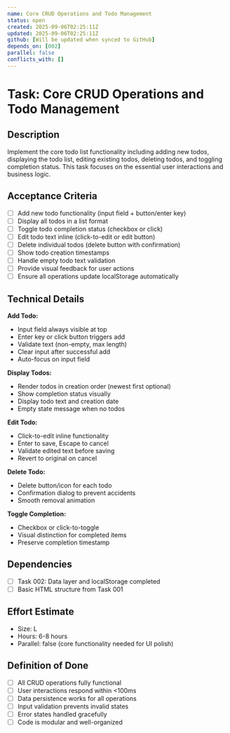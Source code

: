 ```yaml
---
name: Core CRUD Operations and Todo Management
status: open
created: 2025-09-06T02:25:11Z
updated: 2025-09-06T02:25:11Z
github: [Will be updated when synced to GitHub]
depends_on: [002]
parallel: false
conflicts_with: []
---
```


# Task: Core CRUD Operations and Todo Management

## Description
Implement the core todo list functionality including adding new todos, displaying the todo list, editing existing todos, deleting todos, and toggling completion status. This task focuses on the essential user interactions and business logic.

## Acceptance Criteria
- [ ] Add new todo functionality (input field + button/enter key)
- [ ] Display all todos in a list format
- [ ] Toggle todo completion status (checkbox or click)
- [ ] Edit todo text inline (click-to-edit or edit button)
- [ ] Delete individual todos (delete button with confirmation)
- [ ] Show todo creation timestamps
- [ ] Handle empty todo text validation
- [ ] Provide visual feedback for user actions
- [ ] Ensure all operations update localStorage automatically

## Technical Details
**Add Todo:**
- Input field always visible at top
- Enter key or click button triggers add
- Validate text (non-empty, max length)
- Clear input after successful add
- Auto-focus on input field

**Display Todos:**
- Render todos in creation order (newest first optional)
- Show completion status visually
- Display todo text and creation date
- Empty state message when no todos

**Edit Todo:**
- Click-to-edit inline functionality
- Enter to save, Escape to cancel
- Validate edited text before saving
- Revert to original on cancel

**Delete Todo:**
- Delete button/icon for each todo
- Confirmation dialog to prevent accidents
- Smooth removal animation

**Toggle Completion:**
- Checkbox or click-to-toggle
- Visual distinction for completed items
- Preserve completion timestamp

## Dependencies
- [ ] Task 002: Data layer and localStorage completed
- [ ] Basic HTML structure from Task 001

## Effort Estimate
- Size: L
- Hours: 6-8 hours
- Parallel: false (core functionality needed for UI polish)

## Definition of Done
- [ ] All CRUD operations fully functional
- [ ] User interactions respond within <100ms
- [ ] Data persistence works for all operations
- [ ] Input validation prevents invalid states
- [ ] Error states handled gracefully
- [ ] Code is modular and well-organized